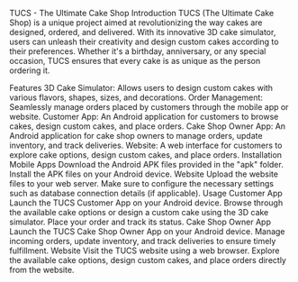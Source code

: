 TUCS - The Ultimate Cake Shop
Introduction
TUCS (The Ultimate Cake Shop) is a unique project aimed at revolutionizing the way cakes are designed, ordered, and delivered. With its innovative 3D cake simulator, users can unleash their creativity and design custom cakes according to their preferences. Whether it's a birthday, anniversary, or any special occasion, TUCS ensures that every cake is as unique as the person ordering it.

Features
3D Cake Simulator: Allows users to design custom cakes with various flavors, shapes, sizes, and decorations.
Order Management: Seamlessly manage orders placed by customers through the mobile app or website.
Customer App: An Android application for customers to browse cakes, design custom cakes, and place orders.
Cake Shop Owner App: An Android application for cake shop owners to manage orders, update inventory, and track deliveries.
Website: A web interface for customers to explore cake options, design custom cakes, and place orders.
Installation
Mobile Apps
Download the Android APK files provided in the "apk" folder.
Install the APK files on your Android device.
Website
Upload the website files to your web server.
Make sure to configure the necessary settings such as database connection details (if applicable).
Usage
Customer App
Launch the TUCS Customer App on your Android device.
Browse through the available cake options or design a custom cake using the 3D cake simulator.
Place your order and track its status.
Cake Shop Owner App
Launch the TUCS Cake Shop Owner App on your Android device.
Manage incoming orders, update inventory, and track deliveries to ensure timely fulfillment.
Website
Visit the TUCS website using a web browser.
Explore the available cake options, design custom cakes, and place orders directly from the website.
